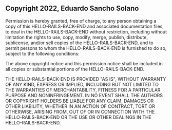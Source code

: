 ## Copyright 2022, Eduardo Sancho Solano

Permission is hereby granted, free of charge, to any person obtaining a copy of this HELLO-RAILS-BACK-END and associated documentation files, to deal in the HELLO-RAILS-BACK-END without restriction, including without limitation the rights to use, copy, modify, merge, publish, distribute, sublicense, and/or sell copies of the HELLO-RAILS-BACK-END, and to permit persons to whom the HELLO-RAILS-BACK-END is furnished to do so, subject to the following conditions:

The above copyright notice and this permission notice shall be included in all copies or substantial portions of the HELLO-RAILS-BACK-END.

THE HELLO-RAILS-BACK-END IS PROVIDED "AS IS", WITHOUT WARRANTY OF ANY KIND, EXPRESS OR IMPLIED, INCLUDING BUT NOT LIMITED TO THE WARRANTIES OF MERCHANTABILITY, FITNESS FOR A PARTICULAR PURPOSE AND NONINFRINGEMENT. IN NO EVENT SHALL THE AUTHORS OR COPYRIGHT HOLDERS BE LIABLE FOR ANY CLAIM, DAMAGES OR OTHER LIABILITY, WHETHER IN AN ACTION OF CONTRACT, TORT OR OTHERWISE, ARISING FROM, OUT OF OR IN CONNECTION WITH THE HELLO-RAILS-BACK-END OR THE USE OR OTHER DEALINGS IN THE HELLO-RAILS-BACK-END.
